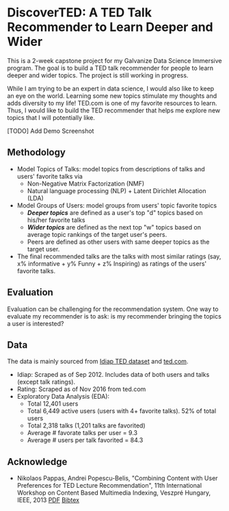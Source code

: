 # DiscoverTED: A TED Talk Recommender to Learn Deeper and Wider

This is a 2-week capstone project for my Galvanize Data Science Immersive program. 
The goal is to build a TED talk recommender for people to learn deeper and
wider topics. The project is still working in progress.

While I am trying to be an expert in data science, I would also like to keep an
eye on the world. Learning some new topics stimulate my thoughts and adds
diversity to my life! TED.com is one of my favorite resources to learn. Thus, I
would like to build the TED recommender that helps me explore new topics that I
will potentially like.

[TODO] Add Demo Screenshot

## Methodology
- Model Topics of Talks: model topics from descriptions of talks and users' favorite talks via
    - Non-Negative Matrix Factorization (NMF)
    - Natural language processing (NLP) + Latent Dirichlet Allocation (LDA)
- Model Groups of Users: model groups from users' topic favorite topics
    - ***Deeper topics*** are defined as a user's top "d" topics based on his/her
      favorite talks
    - ***Wider topics*** are defined as the next top "w" topics based on average topic
      rankings of the target user's peers. 
    - Peers are defined as other users with same deeper topics as the target user.
- The final recommended talks are the talks with most similar ratings (say, x% informative + 
  y% Funny + z% Inspiring) as ratings of the users' favorite talks.

## Evaluation
Evaluation can be challenging for the recommendation system. One way to
evaluate my recommender is to ask: is my recommender bringing the topics a user
is interested?



## Data
The data is mainly sourced from [Idiap TED dataset](https://www.idiap.ch/dataset/ted) 
and [ted.com](https://ted.com). 
- Idiap: Scraped as of Sep 2012. Includes data of both users and talks (except talk ratings).
- Rating: Scraped as of Nov 2016 from ted.com
- Exploratory Data Analysis (EDA):
    - Total 12,401 users
    - Total 6,449 active users (users with 4+ favorite talks). 52% of total users
    - Total 2,318 talks (1,201 talks are favorited)
    - Average # favorate talks per user = 9.3
    - Average # users per talk favorited = 84.3

## Acknowledge
- Nikolaos Pappas, Andrei Popescu-Belis, "Combining Content with User
  Preferences for TED Lecture Recommendation", 11th International Workshop on
  Content Based Multimedia Indexing, Veszpré Hungary, IEEE, 2013 
  [PDF](http://publications.idiap.ch/downloads/papers/2013/Pappas_CBMI_2013.pdf)
  [Bibtex](http://publications.idiap.ch/index.php/export/publication/2564/bibtex)
